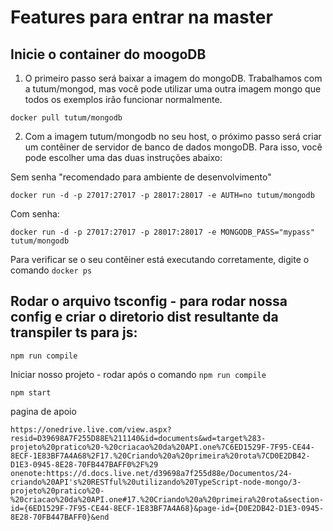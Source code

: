 # Features para entrar na master

## Inicie o container do moogoDB

1. O primeiro passo será baixar a imagem do mongoDB. Trabalhamos com a tutum/mongod, mas você pode utilizar uma outra imagem mongo que todos os exemplos irão funcionar normalmente.
```
docker pull tutum/mongodb
```

2. Com a imagem tutum/mongodb no seu host, o próximo passo será criar um contêiner de servidor de banco de dados mongoDB. Para isso, você pode escolher uma das duas instruções abaixo:

Sem senha "recomendado para ambiente de desenvolvimento"
```
docker run -d -p 27017:27017 -p 28017:28017 -e AUTH=no tutum/mongodb
```

Com senha:
```
docker run -d -p 27017:27017 -p 28017:28017 -e MONGODB_PASS="mypass" tutum/mongodb
```

Para verificar se o seu contêiner está executando corretamente, digite o comando ```docker ps```


## Rodar o arquivo tsconfig - para rodar nossa config e criar o diretorio dist resultante da transpiler ts para js:

```
npm run compile
```

Iniciar nosso projeto -  rodar após o comando ```npm run compile```
```
npm start
```

pagina de apoio
```
https://onedrive.live.com/view.aspx?resid=D39698A7F255D88E%211140&id=documents&wd=target%283-projeto%20pratico%20-%20criacao%20da%20API.one%7C6ED1529F-7F95-CE44-8ECF-1E83BF7A4A68%2F17.%20Criando%20a%20primeira%20rota%7CD0E2DB42-D1E3-0945-8E28-70FB447BAFF0%2F%29
onenote:https://d.docs.live.net/d39698a7f255d88e/Documentos/24-criando%20API's%20RESTful%20utilizando%20TypeScript-node-mongo/3-projeto%20pratico%20-%20criacao%20da%20API.one#17.%20Criando%20a%20primeira%20rota&section-id={6ED1529F-7F95-CE44-8ECF-1E83BF7A4A68}&page-id={D0E2DB42-D1E3-0945-8E28-70FB447BAFF0}&end
```
